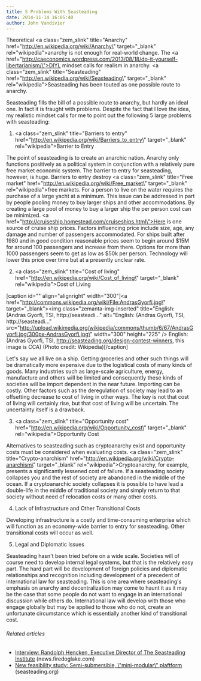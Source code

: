 ```yaml
---
title: 5 Problems With Seasteading
date: 2014-11-14 16:05:40
author: John Vandivier
---
```




Theoretical <a class=\"zem_slink\" title=\"Anarchy\" href=\"http://en.wikipedia.org/wiki/Anarchy\" target=\"_blank\" rel=\"wikipedia\">anarchy</a> is not enough for real-world change. The <a href=\"http://caeconomics.wordpress.com/2013/08/18/do-it-yourself-libertarianism/\">DIYL</a> mindset calls for realism in anarchy. <a class=\"zem_slink\" title=\"Seasteading\" href=\"http://en.wikipedia.org/wiki/Seasteading\" target=\"_blank\" rel=\"wikipedia\">Seasteading</a> has been touted as one possible route to anarchy.

Seasteading fills the bill of a possible route to anarchy, but hardly an ideal one. In fact it is fraught with problems. Despite the fact that I love the idea, my realistic mindset calls for me to point out the following 5 large problems with seasteading:

1) <a class=\"zem_slink\" title=\"Barriers to entry\" href=\"http://en.wikipedia.org/wiki/Barriers_to_entry\" target=\"_blank\" rel=\"wikipedia\">Barrier to Entry</a>

The point of seasteading is to create an anarchic nation. Anarchy only functions positively as a political system in conjunction with a relatively pure free market economic system. The barrier to entry for seasteading, however, is huge. Barriers to entry destroy <a class=\"zem_slink\" title=\"Free market\" href=\"http://en.wikipedia.org/wiki/Free_market\" target=\"_blank\" rel=\"wikipedia\">free markets</a>. For a person to live on the water requires the purchase of a large yacht at a minimum. This issue can be addressed in part by people pooling money to buy larger ships and other accommodations. By creating a large pool of money to buy a larger ship the per person cost can be minimized. <a href=\"http://cruiseship.homestead.com/cruiseships.html\">Here is one source</a> of cruise ship prices. Factors influencing price include size, age, any damage and number of passengers accommodated. For ships built after 1980 and in good condition reasonable prices seem to begin around $15M for around 100 passengers and increase from there. Options for more than 1000 passengers seem to get as low as $50k per person. Technology will lower this price over time but at a presently unclear rate.

2) <a class=\"zem_slink\" title=\"Cost of living\" href=\"http://en.wikipedia.org/wiki/Cost_of_living\" target=\"_blank\" rel=\"wikipedia\">Cost of Living</a>

[caption id=\"\" align=\"alignright\" width=\"300\"]<a href=\"http://commons.wikipedia.org/wiki/File:AndrasGyorfi.jpg\" target=\"_blank\"><img class=\"zemanta-img-inserted\" title=\"English: (Andras Gyorfi, TSI, http://seasteadi...\" alt=\"English: (Andras Gyorfi, TSI, http://seasteadi...\" src=\"http://upload.wikimedia.org/wikipedia/commons/thumb/6/67/AndrasGyorfi.jpg/300px-AndrasGyorfi.jpg\" width=\"300\" height=\"225\" /></a> English: (Andras Gyorfi, TSI, http://seasteading.org/design-contest-winners, this image is CCA) (Photo credit: Wikipedia)[/caption]

Let's say we all live on a ship. Getting groceries and other such things will be dramatically more expensive due to the logistical costs of many kinds of goods. Many industries such as large-scale agriculture, energy, manufacture and others will be limited and consequently these kinds of societies will be import dependent in the near future. Importing can be costly. Other factors such as the deregulation of society may lead to an offsetting decrease to cost of living in other ways. The key is not that cost of living will certainly rise, but that cost of living will be uncertain. The uncertainty itself is a drawback.

3) <a class=\"zem_slink\" title=\"Opportunity cost\" href=\"http://en.wikipedia.org/wiki/Opportunity_cost\" target=\"_blank\" rel=\"wikipedia\">Opportunity Cost</a>

Alternatives to seasteading such as cryptoanarchy exist and opportunity costs must be considered when evaluating costs. <a class=\"zem_slink\" title=\"Crypto-anarchism\" href=\"http://en.wikipedia.org/wiki/Crypto-anarchism\" target=\"_blank\" rel=\"wikipedia\">Cryptoanarchy</a>, for example, presents a significantly lessened cost of failure. If a seasteading society collapses you and the rest of society are abandoned in the middle of the ocean. If a cryptoanarchic society collapses it is possible to have lead a double-life in the middle of traditional society and simply return to that society without need of relocation costs or many other costs.

4) Lack of Infrastructure and Other Transitional Costs

Developing infrastructure is a costly and time-consuming enterprise which will function as an economy-wide barrier to entry for seasteading. Other transitional costs will occur as well.

5) Legal and Diplomatic Issues

Seasteading hasn't been tried before on a wide scale. Societies will of course need to develop internal legal systems, but that is the relatively easy part. The hard part will be development of foreign policies and diplomatic relationships and recognition including development of a precedent of international law for seasteading. This is one area where seasteading's emphasis on anarchy and decentralization may come to haunt it as it may be the case that some people do not want to engage in an international discussion while others do. International law will develop with those who engage globally but may be applied to those who do not, create an unfortunate circumstance which is essentially another kind of transitional cost.
<h6 class=\"zemanta-related-title\" style=\"font-size:1em;\">Related articles</h6>
<ul class=\"zemanta-article-ul\">
	<li class=\"zemanta-article-ul-li\"><a href=\"http://news.firedoglake.com/2013/08/13/interview-randolph-hencken-executive-director-of-the-seasteading-institute/\" target=\"_blank\">Interview: Randolph Hencken, Executive Director of The Seasteading Institute</a> (news.firedoglake.com)</li>
	<li class=\"zemanta-article-ul-li\"><a href=\"http://www.seasteading.org/2013/07/new-feasibility-study-semi-submersible-mini-modular-plaftform/\" target=\"_blank\">New feasibility study: Semi-submersible, \"mini-modular\" plaftform</a> (seasteading.org)</li>
</ul>